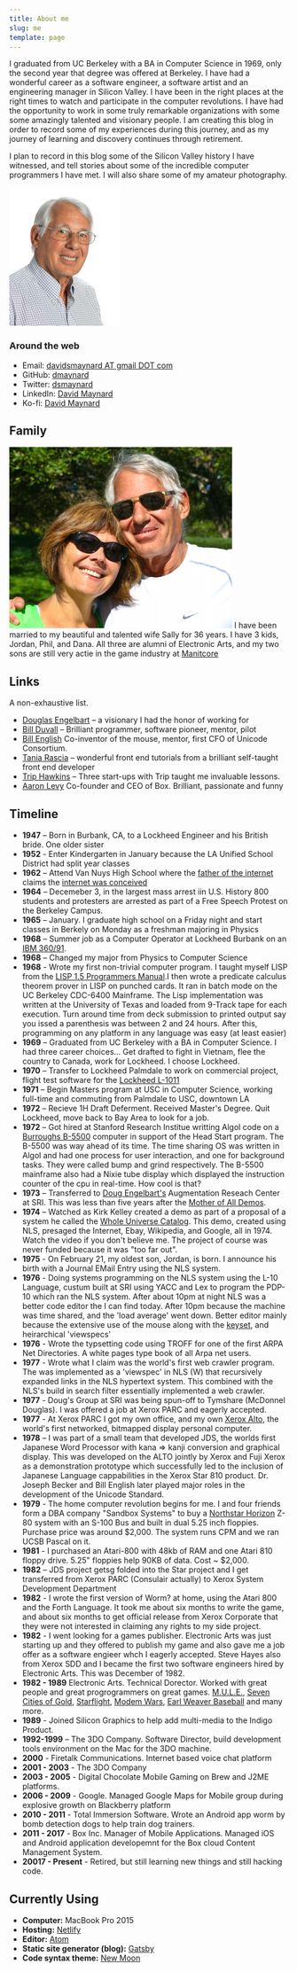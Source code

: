 ```yaml
---
title: About me
slug: me
template: page
---
```


I graduated from UC Berkeley with a BA in Computer Science in 1969, only the second year that degree was offered at Berkeley.
 I have had a wonderful career as a software engineer, a software artist  and an engineering manager in Silicon Valley.  I have been in the right places at the right times to watch and participate in the computer revolutions. I have had the opportunity to work in some truly remarkable organizations with some some amazingly talented and visionary people.  I am creating this blog in order to record some of my experiences during this journey, and as my journey of learning and discovery continues through retirement.


I plan to record in this blog some of the Silicon Valley history I have witnessed, and tell stories about some of the incredible computer programmers I have met. I will also share some of my amateur photography.

![Me](../images/dsmheadshot200x250.png)

### Around the web

- Email: [davidsmaynard AT gmail DOT com](mailto:davidsmaynard@gmail.com)
- GitHub: [dmaynard](https://github.com/dmaynard)
- Twitter: [dsmaynard](https://twitter.com/dsmaynard)
- LinkedIn: [David Maynard](https://linkedin.com/in/davidsmaynard)
- Ko-fi: [David Maynard](https://ko-fi.com/davidsmaynard0797)

## Family
![Sall and I](../images/Maynards.jpg)
I have been married to my beautiful and talented wife Sally for 36 years.
I have 3 kids, Jordan, Phil, and Dana.  All three are alumni of Electronic Arts, and my two sons are still very actie in the game industry at [Manitcore](https://www.manticoregames.com/)
## Links

A non-exhaustive list.

- [Douglas Engelbart](http://dougengelbart.org/) – a visionary I had the honor of working for
- [Bill Duvall](https://www.youtube.com/watch?v=MKwQ2jFETaQ) – Brilliant programmer, software pioneer, mentor, pilot
- [Bill English](https://en.wikipedia.org/wiki/Bill_English_(computer_engineer)) Co-inventor of the mouse, mentor, first CFO of Unicode Consortium.
- [Tania Rascia](http://taniarascia.com/) – wonderful front end tutorials from a brilliant self-taught front end developer
- [Trip Hawkins](https://tmp.ucsb.edu/about/people/trip-hawkins) – Three start-ups with Trip taught me invaluable lessons.
- [Aaron Levy](https://en.wikipedia.org/wiki/Aaron_Levie) Co-founder and CEO of Box.  Brilliant, passionate and funny


## Timeline

- **1947** – Born in Burbank, CA, to a Lockheed Engineer and his British bride. One older sister
- **1952** - Enter Kindergarten in January because the LA Unified School District had split year classes
- **1962** – Attend Van Nuys High School where the [father of the internet](https://en.wikipedia.org/wiki/Vint_Cerf) claims the [internet was conceived](https://peoplecentered.net/2017/03/15/vint-cerf-at-sxsw-2017/)
- **1964** – Decemeber 3, in the largest mass arrest iin U.S. History 800 students and protesters are arrested as part of a Free Speech Protest on the Berkeley Campus.
- **1965** – January. I graduate high school on a Friday night and start classes in Berkely on Monday as a freshman majoring in Physics
- **1968** – Summer job as a Computer Operator at Lockheed Burbank on an [IBM 360/91](https://en.wikipedia.org/wiki/IBM_System/360_Model_91).
- **1968** – Changed my major from Physics to Computer Science
- **1968** - Wrote my first non-trivial computer program. I taught myself LISP from the [LISP 1.5 Programmers Manual](http://www.softwarepreservation.org/projects/LISP/book/LISP%201.5%20Programmers%20Manual.pdf).I then wrote a predicate calculus theorem prover in LISP on punched cards. It ran in batch mode on the UC Berkeley CDC-6400 Mainframe.  The Lisp implementation was written at the University of Texas and loaded from 9-Track tape for each execution.  Turn around time from deck submission to printed output say you issed a parenthesis was between 2 and 24 hours.  After this, programming on any platform in any language was easy (at least easier)
- **1969** – Graduated from UC Berkeley with a BA in Computer Science. I had three career choices... Get drafted to fight in Vietnam, flee the country to Canada, work for Lockheed.  I choose Lockheed.
- **1970** – Transfer to Lockheed Palmdale to work on commercial project, flight test software for the [Lockheed L-1011](https://en.wikipedia.org/wiki/Lockheed_L-1011_TriStar)
- **1971** – Begin Masters program at USC in Computer Science, working full-time and commuting from Palmdale to USC, downtown LA
- **1972** – Recieve 1H Draft Deferment. Received Master's Degree. Quit Lockheed, move back to Bay Area to look for a job.
- **1972** – Got hired at Stanford Research Institue writting Algol code on a [Burroughs B-5500](https://sky-visions.com/burroughs/) computer in support of the Head Start program.  The B-5500 was way ahead of its time. The time sharing OS was written in Algol and had one process for user interaction, and one for background tasks. They were called bump and grind respectively.  The B-5500 mainframe also had a Nixie tube display which displayed the instruction counter of the cpu in real-time.  How cool is that?
- **1973** – Transferred to [Doug Engelbart's]((http://dougengelbart.org/)) Augmentation Reseach Center at SRI. This was less than five years after the [Mother of All Demos]().
- **1974** – Watched as Kirk Kelley created a demo as part of a proposal of a system he called the [Whole Universe Catalog](https://searchworks.stanford.edu/view/12255791). This demo, created using NLS, presaged the Internet, Ebay, Wikipedia, and Google, all in 1974.  Watch the video if you don't believe me.  The project of course was never funded because it was "too far out".
- **1975** - On February 21, my oldest son, Jordan, is born.  I announce his birth with a Journal EMail Entry using the NLS system.
- **1976** - Doing systems programming on the NLS system using the L-10 Language, custum built at SRI using YACC and Lex to program the PDP-10 which ran the NLS system.  After about 10pm at night NLS was a better code editor the I can find today.  After 10pm because the machine was time shared, and the 'load average' went down.  Better editor mainly because the extensive use of the mouse along with the [keyset](http://www.dougengelbart.org/content/view/273/309/), and heirarchical 'viewspecs'
- **1976** - Wrote the typsetting code using TROFF for one of the first ARPA Net Directories.  A white pages type book of all Arpa net users.
- **1977** - Wrote what I claim was the world's first web crawler program.  The was implemented as a 'viewspec' in NLS (W) that recursively expanded links in the NLS hypertext system.  This combined with the NLS's build in search filter essentially implemented a web crawler.
- **1977** - Doug's Group at SRI was being spun-off to Tymshare (McDonnel Douglas). I was offered a job at Xerox PARC and eagerly accepted.
- **1977** - At Xerox PARC I got my own office, and my own [Xerox Alto](https://www.computerhistory.org/revolution/input-output/14/347), the world's first networked, bitmapped display personal computer.
- **1978** – I was part of a small team that developed JDS, the worlds first Japanese Word Processor with kana => kanji conversion and graphical display.  This was developed on the ALTO jointly by Xerox and Fuji Xerox as a demonstration prototype which successfully led to the inclusion of Japanese Language cappabilities in the Xerox Star 810 product.  Dr. Joseph Becker and Bill English later played major roles in the development of the Unicode Standard.
- **1979** - The home computer revolution begins for me. I and four friends form a DBA company "Sandbox Systems" to buy a [Northstar Horizon](https://en.wikipedia.org/wiki/North_Star_Horizon) Z-80 system with an S-100 Bus and built in dual 5.25 inch floppies. Purchase price was around $2,000. The system runs CPM and we ran UCSB Pascal on it.
- **1981** - I purchased an Atari-800 with 48kb of RAM and one Atari 810 floppy drive. 5.25" floppies help 90KB of data. Cost ~ $2,000.
- **1982** – JDS project getsg folded into the Star project and I get transferred from Xerox PARC (Consulair actually) to Xerox System Development Department
- **1982** - I wrote the first version of Worm? at home, using the Atari 800 and the Forth Language.  It took me about six months to write the game, and about six months to get official release from Xerox Corporate that they were not interested in claiming any rights to my side project.
- **1982** - I went looking for a games publisher.  Electronic Arts was just starting up and they offered to publish my game and also gave me a job offer as a software engieer whch I eagerly accepted.  Steve Hayes also from Xerox SDD and I became the first two software engineers hired by Electronic Arts.  This was December of 1982.
- **1982 - 1989** Electronic Arts. Technical Dorector. Worked with great people and great progrogrammers on great games.  [M.U.L.E.](http://www.geekometry.com/2013/11/gamechanger-m-u-l-e/), [Seven Cities of Gold](https://en.wikipedia.org/wiki/The_Seven_Cities_of_Gold_(video_game)), [Starflight](https://arstechnica.com/gaming/2012/09/masterpiece-starflight-for-pc/), [Modem Wars](https://en.wikipedia.org/wiki/Modem_Wars), [Earl Weaver Baseball](https://en.wikipedia.org/wiki/Earl_Weaver_Baseball) and many more.
- **1989** - Joined Silicon Graphics to help add multi-media to the Indigo Product.
- **1992-1999** – The 3DO Company. Software Director, build development tools environment on the Mac for the 3DO machine.
- **2000** - Firetalk Communications.  Internet based voice chat platform
- **2001 - 2003** - The 3DO Company
- **2003 - 2005** - Digital Chocolate  Mobile Gaming on Brew and J2ME platforms.
- **2006 - 2009** - Google. Managed Google Maps for Mobile group during explosive growth on Blackberry platform
- **2010 - 2011** - Total Immersion Software. Wrote an Android app worm by bomb detection dogs to help train dog trainers.
- **2011 - 2017** - Box Inc.  Manager of Mobile Applications.  Managed iOS and Android application developemnt for the Box cloud Content Management System.
- **20017 - Present** - Retired, but still learning new things and still hacking code.

## Currently Using

- **Computer:** MacBook Pro 2015
- **Hosting:** [Netlify](https://netlify.com)
- **Editor:** [Atom](https://code.atom.io/)
- **Static site generator (blog):** [Gatsby](https://gatsbyjs.org)
- **Code syntax theme:** [New Moon](https://taniarascia.github.io/new-moon)
